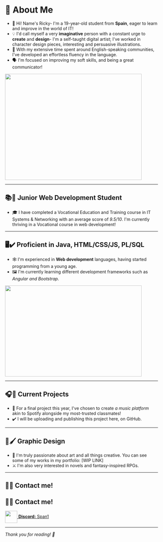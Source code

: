 # 🌟 About Me

- 👋 Hi! Name's Ricky- I'm a 19-year-old student from **Spain**, eager to learn and improve in the world of IT!
- 💡 I'd call myself a very **imaginative** person with a constant urge to **create** and **design**- I'm a self-taught digital artist; I've worked in character design pieces, interesting and persuasive illustrations.
- 🏴 With my extensive time spent around English-speaking communities, I've developed an effortless fluency in the language.
- 🗣️ I'm focused on improving my soft skills, and being a great communicator!

<a href="url"><img src="https://media.discordapp.net/attachments/964964421761921065/1352978534544572509/image.png?ex=67e73b33&is=67e5e9b3&hm=7ad66d2d2e4a7958f62ea94a0ead567692e9af8dee431d301ec39dc2c3c017ef&=&format=webp&quality=lossless&width=890&height=760" align="center" height="350" width="450" ></a>


---

## 📚🎒 Junior Web Development Student

- 🎓 I have completed a Vocational Education and Training course in IT Systems & Networking with an average score of _9.5/10_. I'm currently thriving in a Vocational course in web development!

---

## 🖥️✔️ Proficient in Java, HTML/CSS/JS, PL/SQL

- 🕸️ I'm experienced in **Web development** languages, having started programming from a young age.
- 🖼️ I'm currently learning different development frameworks such as _Angular and Bootstrap_.
  
<a href="url"><img src="https://media.discordapp.net/attachments/964964421761921065/1353034193306652684/y34y43y3y.png?ex=67e76f09&is=67e61d89&hm=16c56b6b49dc8d985f502e8a13fb4b1bcd46eb664409d8dd830366f47a2efe08&=&format=webp&quality=lossless&width=898&height=574" align="center" height="300" width="450" ></a>

---

## 🎧🎼 Current Projects

- 🎵 For a final project this year, I've chosen to create _a music platform_ akin to Spotify alongside my most-trusted classmates!
- ✔️ I will be uploading and publishing this project here, on GitHub.

---

## 🎨🖌️ Graphic Design

- 🌻 I'm truly passionate about art and all things creative. You can see some of my works in my portfolio: [WIP LINK]
- ⚔️ I'm also very interested in novels and fantasy-inspired RPGs.

---

## 👥🔆 Contact me!

## 👥🔆 Contact me!

<a href="url">
  <img src="https://static-00.iconduck.com/assets.00/discord-icon-2048x2048-nnt62s2u.png" height="40" width="40" style="vertical-align:middle;" />
  <b>Discord:</b> Span1
</a> 

---

_Thank you for reading! 💚_
